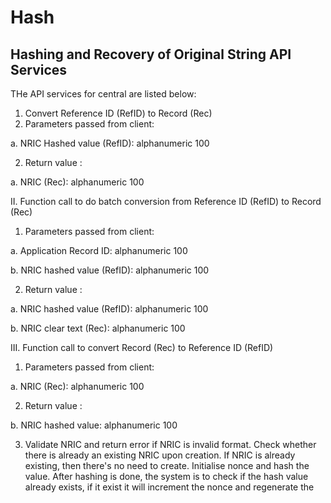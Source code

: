# Hash
## Hashing and Recovery of Original String API Services
THe API services for central are listed below:

1.  Convert Reference ID (RefID) to Record (Rec)
  1.	Parameters passed from client:

a.	NRIC Hashed value (RefID): alphanumeric 100

2.	Return value :

a.	NRIC (Rec): alphanumeric 100

II.	Function call to do batch conversion from Reference ID (RefID) to Record (Rec)

1.	Parameters passed from client:

a.	Application Record ID: alphanumeric 100

b.	NRIC hashed value (RefID): alphanumeric 100

2.	Return value :

a.	NRIC hashed value (RefID): alphanumeric 100

b.	NRIC clear text (Rec): alphanumeric 100

III.	Function call to convert Record (Rec) to Reference ID (RefID)

1.	Parameters passed from client:

a.	NRIC (Rec): alphanumeric 100

2.	Return value :

b.	NRIC hashed value: alphanumeric 100

3.	Validate NRIC and return error if NRIC is invalid format. Check whether there is already an existing NRIC upon creation. If NRIC is already existing, then there's no need to create. Initialise nonce and hash the value. After hashing is done, the system is to check if the hash value already exists, if it exist it will increment the nonce and regenerate the
